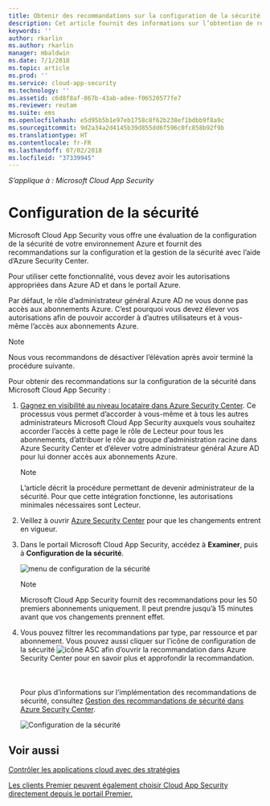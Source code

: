 ```yaml
---
title: Obtenir des recommandations sur la configuration de la sécurité dans Cloud App Security | Microsoft Docs
description: Cet article fournit des informations sur l’obtention de recommandations sur la configuration de la sécurité dans Cloud App Security avec l’intégration d’Azure Security Center.
keywords: ''
author: rkarlin
ms.author: rkarlin
manager: mbaldwin
ms.date: 7/1/2018
ms.topic: article
ms.prod: ''
ms.service: cloud-app-security
ms.technology: ''
ms.assetid: c6d8f8af-867b-43ab-adee-f06520577fe7
ms.reviewer: reutam
ms.suite: ems
ms.openlocfilehash: e5d95b5b1e97eb1758c8f62b238ef1bdbb9f8a9c
ms.sourcegitcommit: 9d2a34a2d4145b39d855dd6f596c0fc858b92f9b
ms.translationtype: HT
ms.contentlocale: fr-FR
ms.lasthandoff: 07/02/2018
ms.locfileid: "37339945"
---
```

*S’applique à : Microsoft Cloud App Security*


# <a name="security-configuration"></a>Configuration de la sécurité

Microsoft Cloud App Security vous offre une évaluation de la configuration de la sécurité de votre environnement Azure et fournit des recommandations sur la configuration et la gestion de la sécurité avec l’aide d’Azure Security Center. 

Pour utiliser cette fonctionnalité, vous devez avoir les autorisations appropriées dans Azure AD et dans le portail Azure.
 
Par défaut, le rôle d’administrateur général Azure AD ne vous donne pas accès aux abonnements Azure. C’est pourquoi vous devez élever vos autorisations afin de pouvoir accorder à d’autres utilisateurs et à vous-même l’accès aux abonnements Azure. 

> [!NOTE]
> Nous vous recommandons de désactiver l’élévation après avoir terminé la procédure suivante.

Pour obtenir des recommandations sur la configuration de la sécurité dans Microsoft Cloud App Security :

1. <a href="https://docs.microsoft.com/azure/security-center/security-center-management-groups" target="_blank">Gagnez en visibilité au niveau locataire dans Azure Security Center</a>. Ce processus vous permet d’accorder à vous-même et à tous les autres administrateurs Microsoft Cloud App Security auxquels vous souhaitez accorder l’accès à cette page le rôle de Lecteur pour tous les abonnements, d’attribuer le rôle au groupe d’administration racine dans Azure Security Center et d’élever votre administrateur général Azure AD pour lui donner accès aux abonnements Azure. 

   > [!NOTE]
   > L’article décrit la procédure permettant de devenir administrateur de la sécurité. Pour que cette intégration fonctionne, les autorisations minimales nécessaires sont Lecteur.

2. Veillez à ouvrir <a href="https://ms.portal.azure.com/#blade/Microsoft_Azure_Security/SecurityMenuBlade/0" target="_blank">Azure Security Center</a> pour que les changements entrent en vigueur.

3. Dans le portail Microsoft Cloud App Security, accédez à **Examiner**, puis à **Configuration de la sécurité**. 

   ![menu de configuration de la sécurité](./media/security-configuration-menu.png)

   > [!NOTE]
   > Microsoft Cloud App Security fournit des recommandations pour les 50 premiers abonnements uniquement.
   > Il peut prendre jusqu’à 15 minutes avant que vos changements prennent effet.

5. Vous pouvez filtrer les recommandations par type, par ressource et par abonnement. Vous pouvez aussi cliquer sur l’icône de configuration de la sécurité ![icône ASC](./media/asc-icon.png) afin d’ouvrir la recommandation dans Azure Security Center pour en savoir plus et approfondir la recommandation. <br></br><br></br>Pour plus d’informations sur l’implémentation des recommandations de sécurité, consultez [Gestion des recommandations de sécurité dans Azure Security Center](https://docs.microsoft.com/azure/security-center/security-center-recommendations).

 
   ![Configuration de la sécurité](./media/security-configuration1.png)

 

## <a name="see-also"></a>Voir aussi  
[Contrôler les applications cloud avec des stratégies](control-cloud-apps-with-policies.md)   

[Les clients Premier peuvent également choisir Cloud App Security directement depuis le portail Premier.](https://premier.microsoft.com/)  
  
